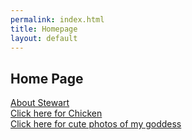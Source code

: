 ```yaml
---
permalink: index.html
title: Homepage
layout: default
---
```

## Home Page

[About Stewart](404.html)
<br />
[Click here for Chicken](./Chicken/Chicken.html)
<br />
[Click here for cute photos of my goddess](https://www.google.com/search?q=uraraka+ochako&sxsrf=ALeKk01M-6DoAMI383J5Peroy-0aT8qOBw:1597828563856&source=lnms&tbm=isch&sa=X&ved=2ahUKEwj0i9ef96brAhWMmq0KHZroBLoQ_AUoAXoECBcQAw&biw=1536&bih=761&dpr=2.5)


